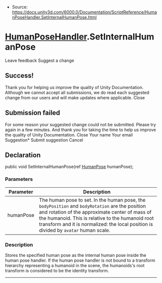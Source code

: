 * Source: https://docs.unity3d.com/6000.0/Documentation/ScriptReference/HumanPoseHandler.SetInternalHumanPose.html

#  [HumanPoseHandler](https://docs.unity3d.com/6000.0/Documentation/ScriptReference/HumanPoseHandler.html).SetInternalHumanPose
Leave feedback
Suggest a change
## Success!
Thank you for helping us improve the quality of Unity Documentation. Although we cannot accept all submissions, we do read each suggested change from our users and will make updates where applicable.
Close
## Submission failed
For some reason your suggested change could not be submitted. Please <a>try again</a> in a few minutes. And thank you for taking the time to help us improve the quality of Unity Documentation.
Close
Your name Your email Suggestion* Submit suggestion
Cancel
## Declaration
public void SetInternalHumanPose(ref [HumanPose](https://docs.unity3d.com/6000.0/Documentation/ScriptReference/HumanPose.html) humanPose); 
### Parameters
Parameter | Description  
---|---  
humanPose | The human pose to set. In the human pose, the `bodyPosition` and `bodyRotation` are the position and rotation of the approximate center of mass of the humanoid. This is relative to the humanoid root transform and it is normalized: the local position is divided by `avatar` human scale.  
### Description
Stores the specified human pose as the internal human pose inside the human pose handler.
If the human pose handler is not bound to a transform hierarchy representing a humanoid in the scene, the humanoids's root transform is considered to be the identity transform.
* * *
